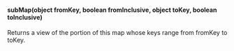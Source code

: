 #### **subMap(object fromKey, boolean fromInclusive, object toKey, boolean toInclusive)** 

Returns a view of the portion of this map whose keys range from fromKey to toKey.

